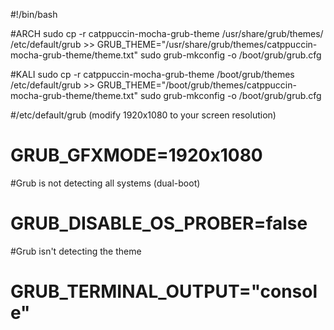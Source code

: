 #!/bin/bash

#ARCH
sudo cp -r catppuccin-mocha-grub-theme /usr/share/grub/themes/
/etc/default/grub >> GRUB_THEME="/usr/share/grub/themes/catppuccin-mocha-grub-theme/theme.txt"
sudo grub-mkconfig -o /boot/grub/grub.cfg
 
 
#KALI 
sudo cp -r catppuccin-mocha-grub-theme /boot/grub/themes
/etc/default/grub >> GRUB_THEME="/boot/grub/themes/catppuccin-mocha-grub-theme/theme.txt"
sudo grub-mkconfig -o /boot/grub/grub.cfg


#/etc/default/grub (modify 1920x1080 to your screen resolution) 
# GRUB_GFXMODE=1920x1080

#Grub is not detecting all systems (dual-boot)
# GRUB_DISABLE_OS_PROBER=false

#Grub isn't detecting the theme
# GRUB_TERMINAL_OUTPUT="console"
